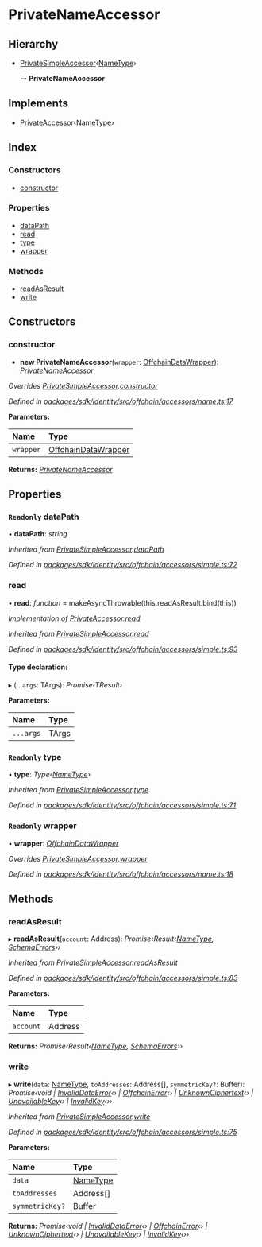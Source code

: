 # PrivateNameAccessor

## Hierarchy

* [PrivateSimpleAccessor]()‹[NameType](_offchain_accessors_name_.md#nametype)›

  ↳ **PrivateNameAccessor**

## Implements

* [PrivateAccessor]()‹[NameType](_offchain_accessors_name_.md#nametype)›

## Index

### Constructors

* [constructor]()

### Properties

* [dataPath]()
* [read]()
* [type]()
* [wrapper]()

### Methods

* [readAsResult]()
* [write]()

## Constructors

### constructor

+ **new PrivateNameAccessor**\(`wrapper`: [OffchainDataWrapper]()\): [_PrivateNameAccessor_]()

_Overrides_ [_PrivateSimpleAccessor_]()_._[_constructor_]()

_Defined in_ [_packages/sdk/identity/src/offchain/accessors/name.ts:17_](https://github.com/celo-org/celo-monorepo/blob/master/packages/sdk/identity/src/offchain/accessors/name.ts#L17)

**Parameters:**

| Name | Type |
| :--- | :--- |
| `wrapper` | [OffchainDataWrapper]() |

**Returns:** [_PrivateNameAccessor_]()

## Properties

### `Readonly` dataPath

• **dataPath**: _string_

_Inherited from_ [_PrivateSimpleAccessor_]()_._[_dataPath_]()

_Defined in_ [_packages/sdk/identity/src/offchain/accessors/simple.ts:72_](https://github.com/celo-org/celo-monorepo/blob/master/packages/sdk/identity/src/offchain/accessors/simple.ts#L72)

### read

• **read**: _function_ = makeAsyncThrowable\(this.readAsResult.bind\(this\)\)

_Implementation of_ [_PrivateAccessor_]()_._[_read_]()

_Inherited from_ [_PrivateSimpleAccessor_]()_._[_read_]()

_Defined in_ [_packages/sdk/identity/src/offchain/accessors/simple.ts:93_](https://github.com/celo-org/celo-monorepo/blob/master/packages/sdk/identity/src/offchain/accessors/simple.ts#L93)

#### Type declaration:

▸ \(...`args`: TArgs\): _Promise‹TResult›_

**Parameters:**

| Name | Type |
| :--- | :--- |
| `...args` | TArgs |

### `Readonly` type

• **type**: _Type‹_[_NameType_](_offchain_accessors_name_.md#nametype)_›_

_Inherited from_ [_PrivateSimpleAccessor_]()_._[_type_]()

_Defined in_ [_packages/sdk/identity/src/offchain/accessors/simple.ts:71_](https://github.com/celo-org/celo-monorepo/blob/master/packages/sdk/identity/src/offchain/accessors/simple.ts#L71)

### `Readonly` wrapper

• **wrapper**: [_OffchainDataWrapper_]()

_Overrides_ [_PrivateSimpleAccessor_]()_._[_wrapper_]()

_Defined in_ [_packages/sdk/identity/src/offchain/accessors/name.ts:18_](https://github.com/celo-org/celo-monorepo/blob/master/packages/sdk/identity/src/offchain/accessors/name.ts#L18)

## Methods

### readAsResult

▸ **readAsResult**\(`account`: Address\): _Promise‹Result‹_[_NameType_](_offchain_accessors_name_.md#nametype)_,_ [_SchemaErrors_](_offchain_accessors_errors_.md#schemaerrors)_››_

_Inherited from_ [_PrivateSimpleAccessor_]()_._[_readAsResult_]()

_Defined in_ [_packages/sdk/identity/src/offchain/accessors/simple.ts:83_](https://github.com/celo-org/celo-monorepo/blob/master/packages/sdk/identity/src/offchain/accessors/simple.ts#L83)

**Parameters:**

| Name | Type |
| :--- | :--- |
| `account` | Address |

**Returns:** _Promise‹Result‹_[_NameType_](_offchain_accessors_name_.md#nametype)_,_ [_SchemaErrors_](_offchain_accessors_errors_.md#schemaerrors)_››_

### write

▸ **write**\(`data`: [NameType](_offchain_accessors_name_.md#nametype), `toAddresses`: Address\[\], `symmetricKey?`: Buffer\): _Promise‹void \|_ [_InvalidDataError_]()_‹› \|_ [_OffchainError_]()_‹› \|_ [_UnknownCiphertext_]()_‹› \|_ [_UnavailableKey_]()_‹› \|_ [_InvalidKey_]()_‹››_

_Inherited from_ [_PrivateSimpleAccessor_]()_._[_write_]()

_Defined in_ [_packages/sdk/identity/src/offchain/accessors/simple.ts:75_](https://github.com/celo-org/celo-monorepo/blob/master/packages/sdk/identity/src/offchain/accessors/simple.ts#L75)

**Parameters:**

| Name | Type |
| :--- | :--- |
| `data` | [NameType](_offchain_accessors_name_.md#nametype) |
| `toAddresses` | Address\[\] |
| `symmetricKey?` | Buffer |

**Returns:** _Promise‹void \|_ [_InvalidDataError_]()_‹› \|_ [_OffchainError_]()_‹› \|_ [_UnknownCiphertext_]()_‹› \|_ [_UnavailableKey_]()_‹› \|_ [_InvalidKey_]()_‹››_

